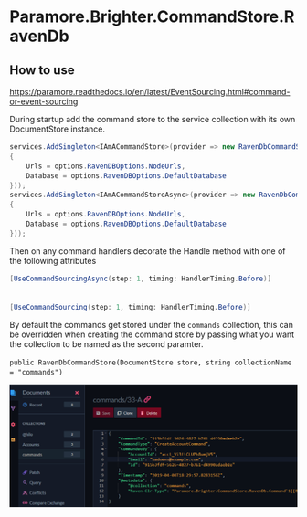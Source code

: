# Paramore.Brighter.CommandStore.RavenDb

## How to use

<https://paramore.readthedocs.io/en/latest/EventSourcing.html#command-or-event-sourcing>

During startup add the command store to the service collection with its own DocumentStore instance.

```csharp
services.AddSingleton<IAmACommandStore>(provider => new RavenDbCommandStore(new DocumentStore
{
    Urls = options.RavenDBOptions.NodeUrls,
    Database = options.RavenDBOptions.DefaultDatabase
}));
services.AddSingleton<IAmACommandStoreAsync>(provider => new RavenDbCommandStore(new DocumentStore
{
    Urls = options.RavenDBOptions.NodeUrls,
    Database = options.RavenDBOptions.DefaultDatabase
}));
```

Then on any command handlers decorate the Handle method with one of the following attributes

```csharp
[UseCommandSourcingAsync(step: 1, timing: HandlerTiming.Before)]


[UseCommandSourcing(step: 1, timing: HandlerTiming.Before)]
```

By default the commands get stored under the `commands` collection, this can be overridden when creating the command store by passing what you want the collection to be named as the second paramter.

`public RavenDbCommandStore(DocumentStore store, string collectionName = "commands")`

![Raven Studio](raven_studio_capture.png)